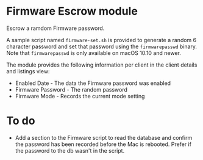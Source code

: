 # Firmware Escrow module

Escrow a ramdom Firmware password.

A sample script named `firmware-set.sh` is provided to generate a random 6 character password and set that password using
the `firmwarepasswd` binary. Note that `firmwarepasswd` is only available on macOS 10.10 and newer.


The module provides the following information per client in the client details and listings view:

+ Enabled Date - The data the Firmware password was enabled
+ Firmware Password - The random password
+ Firmware Mode - Records the current mode setting


# To do

+ Add a section to the Firmware script to read the database and confirm the password has been recorded before the Mac is rebooted.
Prefer if the password to the db wasn't in the script.

